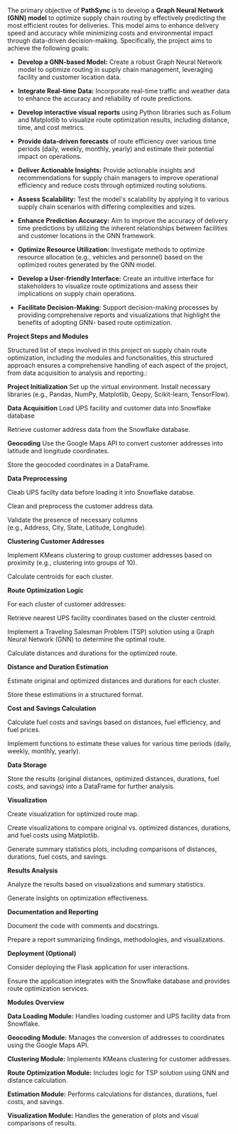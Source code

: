 The primary objective of **PathSync** is to develop a **Graph Neural Network (GNN) model** to optimize supply chain routing by effectively predicting the most efficient routes for deliveries. This model aims to enhance delivery speed and accuracy while minimizing costs and environmental impact through data-driven decision-making. Specifically, the project aims to achieve the following goals: 

* **Develop a GNN-based Model:** Create a robust Graph Neural Network model to optimize routing in supply chain management, leveraging facility and customer location data. 

* **Integrate Real-time Data:** Incorporate real-time traffic and weather data to enhance the accuracy and reliability of route predictions. 

* **Develop interactive visual reports** using Python libraries such as Folium and Matplotlib to visualize route optimization results, including distance, time, and cost metrics. 

* **Provide data-driven forecasts** of route efficiency over various time periods (daily, weekly, monthly, yearly) and estimate their potential impact on operations.

* **Deliver Actionable Insights:** Provide actionable insights and recommendations for supply chain managers to improve operational efficiency and reduce costs through optimized routing solutions. 

* **Assess Scalability:** Test the model's scalability by applying it to various supply chain scenarios with differing complexities and sizes. 

* **Enhance Prediction Accuracy:** Aim to improve the accuracy of delivery time predictions by utilizing the inherent relationships between facilities and customer locations in the GNN framework. 

* **Optimize Resource Utilization:** Investigate methods to optimize resource allocation (e.g., vehicles and personnel) based on the optimized routes generated by the GNN model. 

* **Develop a User-friendly Interface:** Create an intuitive interface for stakeholders to visualize route optimizations and assess their implications on supply chain operations. 

* **Facilitate Decision-Making:** Support decision-making processes by providing comprehensive reports and visualizations that highlight the benefits of adopting GNN- based route optimization. 


**Project Steps and Modules**

Structured list of steps involved in this project on supply chain route optimization, including the modules and functionalities, this structured approach ensures a comprehensive handling of each aspect of the project, from data acquisition to analysis and reporting.:

**Project Initialization**
Set up the virtual environment.
Install necessary libraries (e.g., Pandas, NumPy, Matplotlib, Geopy, Scikit-learn, TensorFlow).

**Data Acquisition**
Load UPS facility and customer data into Snowflake database

Retrieve customer address data from the Snowflake database.

**Geocoding**
Use the Google Maps API to convert customer addresses into latitude and longitude coordinates.

Store the geocoded coordinates in a DataFrame.

**Data Preprocessing**

Cleab UPS facilty data before loading it into Snowflake databse.

Clean and preprocess the customer address data.

Validate the presence of necessary columns (e.g., Address, City, State, Latitude, Longitude).

**Clustering Customer Addresses**

Implement KMeans clustering to group customer addresses based on proximity (e.g., clustering into groups of 10).

Calculate centroids for each cluster.

**Route Optimization Logic**

For each cluster of customer addresses:

Retrieve nearest UPS facility coordinates based on the cluster centroid.

Implement a Traveling Salesman Problem (TSP) solution using a Graph Neural Network (GNN) to determine the optimal route.

Calculate distances and durations for the optimized route.

**Distance and Duration Estimation**

Estimate original and optimized distances and durations for each cluster.

Store these estimations in a structured format.

**Cost and Savings Calculation**

Calculate fuel costs and savings based on distances, fuel efficiency, and fuel prices.

Implement functions to estimate these values for various time periods (daily, weekly, monthly, yearly).

**Data Storage**

Store the results (original distances, optimized distances, durations, fuel costs, and savings) into a DataFrame for further analysis.

**Visualization**

Create visualization for optimized route map.

Create visualizations to compare original vs. optimized distances, durations, and fuel costs using Matplotlib.

Generate summary statistics plots, including comparisons of distances, durations, fuel costs, and savings.

**Results Analysis**

Analyze the results based on visualizations and summary statistics.

Generate insights on optimization effectiveness.

**Documentation and Reporting**

Document the code with comments and docstrings.

Prepare a report summarizing findings, methodologies, and visualizations.

**Deployment (Optional)**

Consider deploying the Flask application for user interactions.

Ensure the application integrates with the Snowflake database and provides route optimization services.

**Modules Overview**

**Data Loading Module:** Handles loading customer and UPS facility data from Snowflake.

**Geocoding Module:** Manages the conversion of addresses to coordinates using the Google Maps API.

**Clustering Module:** Implements KMeans clustering for customer addresses.

**Route Optimization Module:** Includes logic for TSP solution using GNN and distance calculation.

**Estimation Module:** Performs calculations for distances, durations, fuel costs, and savings.

**Visualization Module:** Handles the generation of plots and visual comparisons of results.




